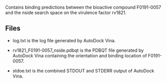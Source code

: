 Contains binding predictions between the bioactive compound F0191-0057 and the nside search space on the virulence factor rv1821.

## Files

- log.txt is the log file generated by AutoDock Vina.

- rv1821_F0191-0057_nside.pdbqt is the PDBQT file generated by AutoDock Vina containing the orientation and binding location of F0191-0057.

- stdoe.txt is the combined STDOUT and STDERR output of AutoDock Vina.

